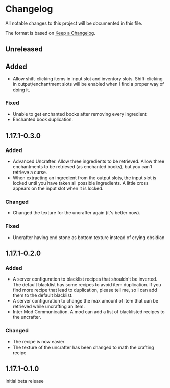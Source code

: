 # Changelog
All notable changes to this project will be documented in this file.

The format is based on [Keep a Changelog](https://keepachangelog.com/en/1.0.0/).

## Unreleased

## Added
- Allow shift-clicking items in input slot and inventory slots.
Shift-clicking in output/enchantment slots will be enabled when I find a proper way of doing it.

### Fixed
- Unable to get enchanted books after removing every ingredient
- Enchanted book duplication.

## 1.17.1-0.3.0

### Added
- Advanced Uncrafter. Allow three ingredients to be retrieved. Allow three enchantments to be retrieved (as enchanted books), but you can't retrieve a curse.
- When extracting an ingredient from the output slots, the input slot is locked until you have taken all possible ingredients.
A little cross appears on the input slot when it is locked.

### Changed
- Changed the texture for the uncrafter again (it's better now).

### Fixed
- Uncrafter having end stone as bottom texture instead of crying obsidian

## 1.17.1-0.2.0

### Added
- A server configuration to blacklist recipes that shouldn't be inverted.
The default blacklist has some recipes to avoid item duplication.
If you find more recipe that lead to duplication, please tell me, so I can add them to the default blacklist.
- A server configuration to change the max amount of item that can be retrieved while uncrafting an item.
- Inter Mod Communication. A mod can add a list of blacklisted recipes to the uncrafter.

### Changed
- The recipe is now easier
- The texture of the uncrafter has been changed to math the crafting recipe

## 1.17.1-0.1.0

Initial beta release
